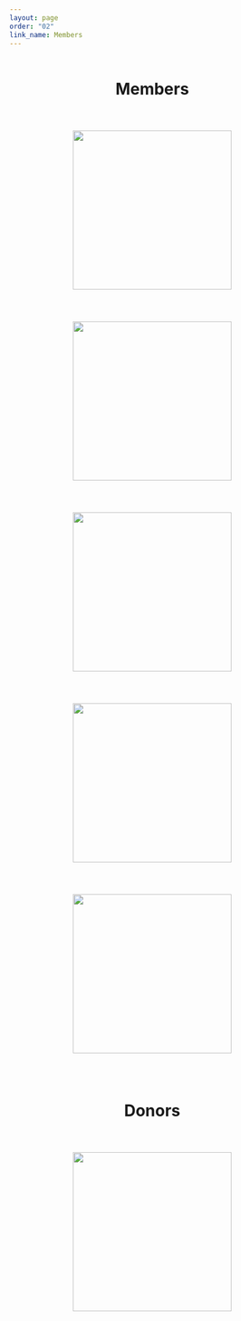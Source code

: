 ```yaml
---
layout: page
order: "02"
link_name: Members
---
```


<div class="col-md-6 offset-md-3 card">
    <div class="member-icons">
        <h1>Members</h1>
        <a href="http://arcoconstruction.com/"><img src="{{ '/files/member_logos/arco.jpg' | relative_url}}"/></a>
        <a href="https://claycorp.com/"><img src="{{ '/files/member_logos/clayco.jpeg' | relative_url}}"/></a>
        <a href="https://www.mccarthy.com/"><img src="{{ '/files/member_logos/mccarthy.jpg' | relative_url}}"/></a>
        <a href="https://www.bjc.org/"><img src="{{ '/files/member_logos/bjc.jpg' | relative_url}}"/></a>
        <a href="https://brinkmannconstructors.com/"><img src="{{ '/files/member_logos/brinkmann.png' | relative_url}}"/></a>
        <h1>Donors</h1>
        <a href="https://www.garney.com/"><img src="{{ '/files/member_logos/garney.jpg' | relative_url}}"/></a>
    </div>
</div>

<style>
    .member-icons {
        text-align: center;
        width:100%;
    }

    .member-icons h1 {
        text-align: center;
        margin-top: 2em;
        margin-bottom: 1em;
    }

    .member-icons a {
        text-align: center;
        width:100%;
    }

    .member-icons img {
        width:20em;
        max-width: 90%;
        margin: 2em;
    }

    body {
        background-image: url({{ '/files/backgrounds/members_background.jpg' | relative_url }});
        background-repeat: no-repeat;
        background-size: cover;
    }
</style>
